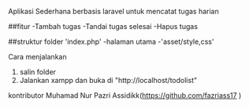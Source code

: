 Aplikasi Sederhana berbasis laravel untuk mencatat tugas harian

##fitur -Tambah tugas -Tandai tugas selesai -Hapus tugas

##struktur folder 'index.php' -halaman utama -'asset/style,css'

Cara menjalankan

1. salin folder
2. Jalankan xampp dan buka di "http://localhost/todolist"

kontributor
Muhamad Nur Pazri Assidikk(https://github.com/fazriass17
)
